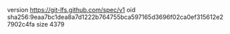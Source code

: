 version https://git-lfs.github.com/spec/v1
oid sha256:9eaa7bc1dea8a7d1222b764755bca597165d3696f02ca0ef315612e27902c4fa
size 4379
